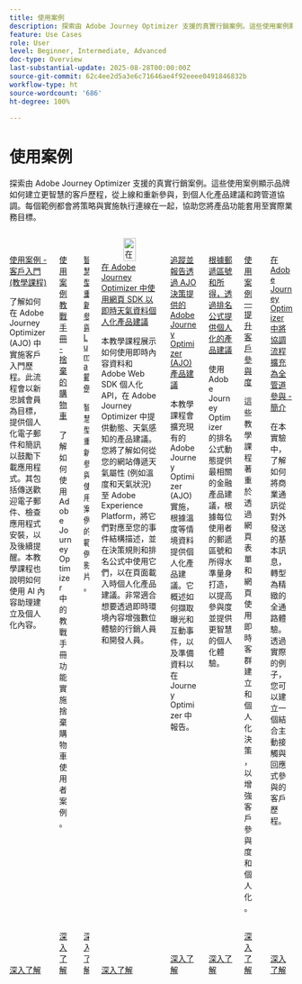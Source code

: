 ```yaml
---
title: 使用案例
description: 探索由 Adobe Journey Optimizer 支援的真實行銷案例。這些使用案例顯示品牌如何建立更智慧的客戶歷程，從上線和重新參與，到個人化產品建議和跨管道協調。每個範例都會將策略與實施執行連線在一起，協助您將產品功能套用至實際業務目標。
feature: Use Cases
role: User
level: Beginner, Intermediate, Advanced
doc-type: Overview
last-substantial-update: 2025-08-28T00:00:00Z
source-git-commit: 62c4ee2d5a3e6c71646ae4f92eeee0491846832b
workflow-type: ht
source-wordcount: '686'
ht-degree: 100%

---
```



# 使用案例

探索由 Adobe Journey Optimizer 支援的真實行銷案例。這些使用案例顯示品牌如何建立更智慧的客戶歷程，從上線和重新參與，到個人化產品建議和跨管道協調。每個範例都會將策略與實施執行連線在一起，協助您將產品功能套用至實際業務目標。

<!-- CARDS
* https://experienceleague.adobe.com/zh-hant/docs/journey-optimizer-learn/tutorials/use-cases/customer-onboarding
* https://experienceleague.adobe.com/zh-hant/docs/journey-optimizer-learn/tutorials/use-cases/abandoned-cart
* https://experienceleague.adobe.com/zh-hant/docs/experience-platform/rtcdp/use-cases/personalization-insights-engagement/use-cases-luma
* https://experienceleague.adobe.com/zh-hant/docs/journey-optimizer-learn/personalizing-offers-with-real-time-weather-data/introduction
* https://experienceleague.adobe.com/zh-hant/docs/journey-optimizer-learn/reporting-on-ajo-od/introduction
* https://experienceleague.adobe.com/zh-hant/docs/journey-optimizer-learn/personalizing-offers-with-ranking-formulas-based-on-user-zip-code-and-income/introduction
* https://experienceleague.adobe.com/zh-hant/docs/journey-optimizer-learn/tutorials/use-cases/enhance-customer-engagement
* https://experienceleague.adobe.com/zh-hant/docs/journey-optimizer-learn/scaling-orchestration-to-omnichannel-engagement/introduction
-->
<!-- START CARDS HTML - DO NOT MODIFY BY HAND -->
<div class="columns">
    <div class="column is-half-tablet is-half-desktop is-one-third-widescreen" aria-label="Use Case - Customer Onboarding (Tutorial)">
        <div class="card" style="height: 100%; display: flex; flex-direction: column; height: 100%;">
            <div class="card-image">
                <figure class="image x-is-16by9">
                    <a href="https://experienceleague.adobe.com/zh-hant/docs/journey-optimizer-learn/tutorials/use-cases/customer-onboarding" title="使用案例 - 客戶入門 (教學課程)" target="_blank" rel="referrer">
                        <img class="is-bordered-r-small" src="https://video.tv.adobe.com/v/3440650/?format=jpeg&nocache=1756417587791" alt="使用案例 - 客戶入門 (教學課程)"
                             style="width: 100%; aspect-ratio: 16 / 9; object-fit: cover; overflow: hidden; display: block; margin: auto;">
                    </a>
                </figure>
            </div>
            <div class="card-content is-padded-small" style="display: flex; flex-direction: column; flex-grow: 1; justify-content: space-between;">
                <div class="top-card-content">
                    <p class="headline is-size-6 has-text-weight-bold">
                        <a href="https://experienceleague.adobe.com/zh-hant/docs/journey-optimizer-learn/tutorials/use-cases/customer-onboarding" target="_blank" rel="referrer" title="使用案例 - 客戶入門 (教學課程)">使用案例 - 客戶入門 (教學課程)</a>
                    </p>
                    <p class="is-size-6">了解如何在 Adobe Journey Optimizer (AJO) 中實施客戶入門歷程。此流程會以新忠誠會員為目標，提供個人化電子郵件和簡訊以鼓勵下載應用程式。其包括傳送歡迎電子郵件、檢查應用程式安裝，以及後續提醒。本教學課程也說明如何使用 AI 內容助理建立及個人化內容。</p>
                </div>
                <a href="https://experienceleague.adobe.com/zh-hant/docs/journey-optimizer-learn/tutorials/use-cases/customer-onboarding" target="_blank" rel="referrer" class="spectrum-Button spectrum-Button--outline spectrum-Button--primary spectrum-Button--sizeM" style="align-self: flex-start; margin-top: 1rem;">
                    <span class="spectrum-Button-label has-no-wrap has-text-weight-bold">深入了解</span>
                </a>
            </div>
        </div>
    </div>
    <div class="column is-half-tablet is-half-desktop is-one-third-widescreen" aria-label="Use Case Playbook - Abandoned shopping cart">
        <div class="card" style="height: 100%; display: flex; flex-direction: column; height: 100%;">
            <div class="card-image">
                <figure class="image x-is-16by9">
                    <a href="https://experienceleague.adobe.com/zh-hant/docs/journey-optimizer-learn/tutorials/use-cases/abandoned-cart" title="使用案例教戰手冊 - 捨棄的購物車" target="_blank" rel="referrer">
                        <img class="is-bordered-r-small" src="https://video.tv.adobe.com/v/3443964/?format=jpeg&nocache=1756417587818" alt="使用案例教戰手冊 - 捨棄的購物車"
                             style="width: 100%; aspect-ratio: 16 / 9; object-fit: cover; overflow: hidden; display: block; margin: auto;">
                    </a>
                </figure>
            </div>
            <div class="card-content is-padded-small" style="display: flex; flex-direction: column; flex-grow: 1; justify-content: space-between;">
                <div class="top-card-content">
                    <p class="headline is-size-6 has-text-weight-bold">
                        <a href="https://experienceleague.adobe.com/zh-hant/docs/journey-optimizer-learn/tutorials/use-cases/abandoned-cart" target="_blank" rel="referrer" title="使用案例教戰手冊 - 捨棄的購物車">使用案例教戰手冊 - 捨棄的購物車</a>
                    </p>
                    <p class="is-size-6">了解如何使用 Adobe Journey Optimizer 中的教戰手冊功能實施捨棄購物車使用者案例。</p>
                </div>
                <a href="https://experienceleague.adobe.com/zh-hant/docs/journey-optimizer-learn/tutorials/use-cases/abandoned-cart" target="_blank" rel="referrer" class="spectrum-Button spectrum-Button--outline spectrum-Button--primary spectrum-Button--sizeM" style="align-self: flex-start; margin-top: 1rem;">
                    <span class="spectrum-Button-label has-no-wrap has-text-weight-bold">深入了解</span>
                </a>
            </div>
        </div>
    </div>
    <div class="column is-half-tablet is-half-desktop is-one-third-widescreen" aria-label="Intelligent Re-engagement Luma examples">
        <div class="card" style="height: 100%; display: flex; flex-direction: column; height: 100%;">
            <div class="card-image">
                <figure class="image x-is-16by9">
                    <a href="https://experienceleague.adobe.com/zh-hant/docs/experience-platform/rtcdp/use-cases/personalization-insights-engagement/use-cases-luma" title="智慧型重新參與 Luma 範例" target="_blank" rel="referrer">
                        <img class="is-bordered-r-small" src="https://video.tv.adobe.com/v/3425184/?format=jpeg&nocache=1756417587792" alt="智慧型重新參與 Luma 範例"
                             style="width: 100%; aspect-ratio: 16 / 9; object-fit: cover; overflow: hidden; display: block; margin: auto;">
                    </a>
                </figure>
            </div>
            <div class="card-content is-padded-small" style="display: flex; flex-direction: column; flex-grow: 1; justify-content: space-between;">
                <div class="top-card-content">
                    <p class="headline is-size-6 has-text-weight-bold">
                        <a href="https://experienceleague.adobe.com/zh-hant/docs/experience-platform/rtcdp/use-cases/personalization-insights-engagement/use-cases-luma" target="_blank" rel="referrer" title="智慧型重新參與 Luma 範例">智慧型重新參與 Luma 範例</a>
                    </p>
                    <p class="is-size-6">智慧型重新參與使用案例的範例影片。</p>
                </div>
                <a href="https://experienceleague.adobe.com/zh-hant/docs/experience-platform/rtcdp/use-cases/personalization-insights-engagement/use-cases-luma" target="_blank" rel="referrer" class="spectrum-Button spectrum-Button--outline spectrum-Button--primary spectrum-Button--sizeM" style="align-self: flex-start; margin-top: 1rem;">
                    <span class="spectrum-Button-label has-no-wrap has-text-weight-bold">深入了解</span>
                </a>
            </div>
        </div>
    </div>
    <div class="column is-half-tablet is-half-desktop is-one-third-widescreen" aria-label="Personalizing Offers with Real-Time Weather Data in Adobe Journey Optimizer using Web SDK">
        <div class="card" style="height: 100%; display: flex; flex-direction: column; height: 100%;">
            <div class="card-image">
                <figure class="image x-is-16by9">
                    <a href="https://experienceleague.adobe.com/zh-hant/docs/journey-optimizer-learn/personalizing-offers-with-real-time-weather-data/introduction" title="在 Adobe Journey Optimizer 中使用網頁 SDK 以即時天氣資料個人化產品建議" target="_blank" rel="referrer">
                        <img class="is-bordered-r-small" src="https://experienceleague.adobe.com/zh-hant/docs/journey-optimizer-learn/personalizing-offers-with-real-time-weather-data/introduction./media_11e634b7fcda118d76753129e5511697a1e5145de.png?width=400&format=png&optimize=medium" alt="在 Adobe Journey Optimizer 中使用網頁 SDK 以即時天氣資料個人化產品建議"
                             style="width: 100%; aspect-ratio: 16 / 9; object-fit: cover; overflow: hidden; display: block; margin: auto;">
                    </a>
                </figure>
            </div>
            <div class="card-content is-padded-small" style="display: flex; flex-direction: column; flex-grow: 1; justify-content: space-between;">
                <div class="top-card-content">
                    <p class="headline is-size-6 has-text-weight-bold">
                        <a href="https://experienceleague.adobe.com/zh-hant/docs/journey-optimizer-learn/personalizing-offers-with-real-time-weather-data/introduction" target="_blank" rel="referrer" title="在 Adobe Journey Optimizer 中使用網頁 SDK 以即時天氣資料個人化產品建議">在 Adobe Journey Optimizer 中使用網頁 SDK 以即時天氣資料個人化產品建議</a>
                    </p>
                    <p class="is-size-6">本教學課程展示如何使用即時內容資料和 Adobe Web SDK 個人化 API，在 Adobe Journey Optimizer 中提供動態、天氣感知的產品建議。您將了解如何從您的網站傳遞天氣屬性 (例如溫度和天氣狀況) 至 Adobe Experience Platform，將它們對應至您的事件結構描述，並在決策規則和排名公式中使用它們，以在頁面載入時個人化產品建議。非常適合想要透過即時環境內容增強數位體驗的行銷人員和開發人員。</p>
                </div>
                <a href="https://experienceleague.adobe.com/zh-hant/docs/journey-optimizer-learn/personalizing-offers-with-real-time-weather-data/introduction" target="_blank" rel="referrer" class="spectrum-Button spectrum-Button--outline spectrum-Button--primary spectrum-Button--sizeM" style="align-self: flex-start; margin-top: 1rem;">
                    <span class="spectrum-Button-label has-no-wrap has-text-weight-bold">深入了解</span>
                </a>
            </div>
        </div>
    </div>
    <div class="column is-half-tablet is-half-desktop is-one-third-widescreen" aria-label="Track and Report Adobe Journey Optimizer (AJO) Offers delivered via AJO Decisioning">
        <div class="card" style="height: 100%; display: flex; flex-direction: column; height: 100%;">
            <div class="card-image">
                <figure class="image x-is-16by9">
                    <a href="https://experienceleague.adobe.com/zh-hant/docs/journey-optimizer-learn/reporting-on-ajo-od/introduction" title="追蹤並報告透過 AJO 決策提供的 Adobe Journey Optimizer (AJO) 產品建議" target="_blank" rel="referrer">
                        <img class="is-bordered-r-small" src="https://experienceleague.adobe.com/zh-hant/docs/journey-optimizer-learn/reporting-on-ajo-od/introduction./media_1fb3a58c60be3873b773f9ba694350319c4b8dc4f.png?width=400&format=png&optimize=medium" alt="追蹤並報告透過 AJO 決策提供的 Adobe Journey Optimizer (AJO) 產品建議"
                             style="width: 100%; aspect-ratio: 16 / 9; object-fit: cover; overflow: hidden; display: block; margin: auto;">
                    </a>
                </figure>
            </div>
            <div class="card-content is-padded-small" style="display: flex; flex-direction: column; flex-grow: 1; justify-content: space-between;">
                <div class="top-card-content">
                    <p class="headline is-size-6 has-text-weight-bold">
                        <a href="https://experienceleague.adobe.com/zh-hant/docs/journey-optimizer-learn/reporting-on-ajo-od/introduction" target="_blank" rel="referrer" title="追蹤並報告透過 AJO 決策提供的 Adobe Journey Optimizer (AJO) 產品建議">追蹤並報告透過 AJO 決策提供的 Adobe Journey Optimizer (AJO) 產品建議</a>
                    </p>
                    <p class="is-size-6">本教學課程會擴充現有的 Adobe Journey Optimizer (AJO) 實施，根據溫度等情境資料提供個人化產品建議。它概述如何擷取曝光和互動事件，以及準備資料以在 Journey Optimizer 中報告。</p>
                </div>
                <a href="https://experienceleague.adobe.com/zh-hant/docs/journey-optimizer-learn/reporting-on-ajo-od/introduction" target="_blank" rel="referrer" class="spectrum-Button spectrum-Button--outline spectrum-Button--primary spectrum-Button--sizeM" style="align-self: flex-start; margin-top: 1rem;">
                    <span class="spectrum-Button-label has-no-wrap has-text-weight-bold">深入了解</span>
                </a>
            </div>
        </div>
    </div>
    <div class="column is-half-tablet is-half-desktop is-one-third-widescreen" aria-label="Personalize Offers with Ranking formulas Based on Zip Code and Income">
        <div class="card" style="height: 100%; display: flex; flex-direction: column; height: 100%;">
            <div class="card-image">
                <figure class="image x-is-16by9">
                    <a href="https://experienceleague.adobe.com/zh-hant/docs/journey-optimizer-learn/personalizing-offers-with-ranking-formulas-based-on-user-zip-code-and-income/introduction" title="根據郵遞區號和所得，透過排名公式提供個人化的產品建議" target="_blank" rel="referrer">
                        <img class="is-bordered-r-small" src="https://cdn.experienceleague.adobe.com/thumb/exl-cards/tutorial.png" alt="根據郵遞區號和所得，透過排名公式提供個人化的產品建議"
                             style="width: 100%; aspect-ratio: 16 / 9; object-fit: cover; overflow: hidden; display: block; margin: auto;">
                    </a>
                </figure>
            </div>
            <div class="card-content is-padded-small" style="display: flex; flex-direction: column; flex-grow: 1; justify-content: space-between;">
                <div class="top-card-content">
                    <p class="headline is-size-6 has-text-weight-bold">
                        <a href="https://experienceleague.adobe.com/zh-hant/docs/journey-optimizer-learn/personalizing-offers-with-ranking-formulas-based-on-user-zip-code-and-income/introduction" target="_blank" rel="referrer" title="根據郵遞區號和所得，透過排名公式提供個人化的產品建議">根據郵遞區號和所得，透過排名公式提供個人化的產品建議</a>
                    </p>
                    <p class="is-size-6">使用 Adobe Journey Optimizer 的排名公式動態提供最相關的金融產品建議，根據每位使用者的郵遞區號和所得水準量身打造，以提高參與度並提供更智慧的個人化體驗。</p>
                </div>
                <a href="https://experienceleague.adobe.com/zh-hant/docs/journey-optimizer-learn/personalizing-offers-with-ranking-formulas-based-on-user-zip-code-and-income/introduction" target="_blank" rel="referrer" class="spectrum-Button spectrum-Button--outline spectrum-Button--primary spectrum-Button--sizeM" style="align-self: flex-start; margin-top: 1rem;">
                    <span class="spectrum-Button-label has-no-wrap has-text-weight-bold">深入了解</span>
                </a>
            </div>
        </div>
    </div>
    <div class="column is-half-tablet is-half-desktop is-one-third-widescreen" aria-label="Use Case - Enhance customer engagement">
        <div class="card" style="height: 100%; display: flex; flex-direction: column; height: 100%;">
            <div class="card-image">
                <figure class="image x-is-16by9">
                    <a href="https://experienceleague.adobe.com/zh-hant/docs/journey-optimizer-learn/tutorials/use-cases/enhance-customer-engagement" title="使用案例 — 提升客戶參與度" target="_blank" rel="referrer">
                        <img class="is-bordered-r-small" src="https://cdn.experienceleague.adobe.com/thumb/exl-cards/tutorial.png" alt="使用案例 — 提升客戶參與度"
                             style="width: 100%; aspect-ratio: 16 / 9; object-fit: cover; overflow: hidden; display: block; margin: auto;">
                    </a>
                </figure>
            </div>
            <div class="card-content is-padded-small" style="display: flex; flex-direction: column; flex-grow: 1; justify-content: space-between;">
                <div class="top-card-content">
                    <p class="headline is-size-6 has-text-weight-bold">
                        <a href="https://experienceleague.adobe.com/zh-hant/docs/journey-optimizer-learn/tutorials/use-cases/enhance-customer-engagement" target="_blank" rel="referrer" title="使用案例 — 提升客戶參與度">使用案例 — 提升客戶參與度</a>
                    </p>
                    <p class="is-size-6">這些教學課程著重於透過網頁表單和網頁使用即時客群建立和個人化決策，以增強客戶參與度和個人化。</p>
                </div>
                <a href="https://experienceleague.adobe.com/zh-hant/docs/journey-optimizer-learn/tutorials/use-cases/enhance-customer-engagement" target="_blank" rel="referrer" class="spectrum-Button spectrum-Button--outline spectrum-Button--primary spectrum-Button--sizeM" style="align-self: flex-start; margin-top: 1rem;">
                    <span class="spectrum-Button-label has-no-wrap has-text-weight-bold">深入了解</span>
                </a>
            </div>
        </div>
    </div>
    <div class="column is-half-tablet is-half-desktop is-one-third-widescreen" aria-label="Scaling orchestration to omnichannel engagement in Adobe Journey Optimizer - Introduction">
        <div class="card" style="height: 100%; display: flex; flex-direction: column; height: 100%;">
            <div class="card-image">
                <figure class="image x-is-16by9">
                    <a href="https://experienceleague.adobe.com/zh-hant/docs/journey-optimizer-learn/scaling-orchestration-to-omnichannel-engagement/introduction" title="在 Adobe Journey Optimizer 中將協調流程擴充為全管道參與 - 簡介" target="_blank" rel="referrer">
                        <img class="is-bordered-r-small" src="https://video.tv.adobe.com/v/3457828/?format=jpeg&nocache=1756417587802" alt="在 Adobe Journey Optimizer 中將協調流程擴充為全管道參與 - 簡介"
                             style="width: 100%; aspect-ratio: 16 / 9; object-fit: cover; overflow: hidden; display: block; margin: auto;">
                    </a>
                </figure>
            </div>
            <div class="card-content is-padded-small" style="display: flex; flex-direction: column; flex-grow: 1; justify-content: space-between;">
                <div class="top-card-content">
                    <p class="headline is-size-6 has-text-weight-bold">
                        <a href="https://experienceleague.adobe.com/zh-hant/docs/journey-optimizer-learn/scaling-orchestration-to-omnichannel-engagement/introduction" target="_blank" rel="referrer" title="在 Adobe Journey Optimizer 中將協調流程擴充為全管道參與 - 簡介">在 Adobe Journey Optimizer 中將協調流程擴充為全管道參與 - 簡介</a>
                    </p>
                    <p class="is-size-6">在本實驗中，了解如何將商業通訊從對外發送的基本訊息，轉型為精緻的全通路體驗。透過實際的例子，您可以建立一個結合主動接觸與回應式參與的客戶歷程。</p>
                </div>
                <a href="https://experienceleague.adobe.com/zh-hant/docs/journey-optimizer-learn/scaling-orchestration-to-omnichannel-engagement/introduction" target="_blank" rel="referrer" class="spectrum-Button spectrum-Button--outline spectrum-Button--primary spectrum-Button--sizeM" style="align-self: flex-start; margin-top: 1rem;">
                    <span class="spectrum-Button-label has-no-wrap has-text-weight-bold">深入了解</span>
                </a>
            </div>
        </div>
    </div>
</div>
<!-- END CARDS HTML - DO NOT MODIFY BY HAND -->
